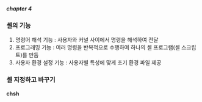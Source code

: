 ##### chapter 4 #####  
  
### 셸의 기능 ###  
1. 명령어 해석 기능 : 사용자와 커널 사이에서 명령을 해석하여 전달  
2. 프로그래밍 기능 : 여러 명령을 반복적으로 수행하여 하나의 셸 프로그램(셸 스크립트)를 만듬  
3. 사용자 환경 설정 기능 : 사용자별 특성에 맞게 초기 환경 파일 제공 
  
### 셸 지정하고 바꾸기 ###
**chsh**
